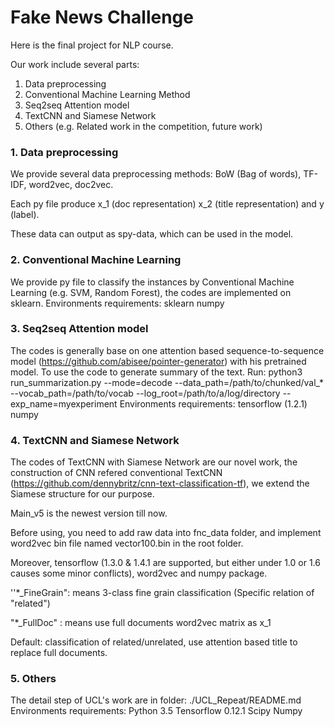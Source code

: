 # Fake News Challenge
Here is the final project for NLP course.

Our work include several parts:

1. Data preprocessing
2. Conventional Machine Learning Method
3. Seq2seq Attention model
4. TextCNN and Siamese Network
5. Others (e.g. Related work in the competition, future work)

### 1. Data preprocessing

We provide several data preprocessing methods: BoW (Bag of words), TF-IDF, word2vec, doc2vec.

Each py file produce  x_1 (doc representation) x_2 (title representation) and y (label). 

These data can output as spy-data, which can be used in the model.

### 2. Conventional Machine Learning
We provide py file to classify the instances by Conventional Machine Learning (e.g. SVM, Random Forest), the codes are implemented on sklearn.
Environments requirements:
sklearn
numpy


### 3. Seq2seq Attention model

The codes is generally base on one attention based sequence-to-sequence model (https://github.com/abisee/pointer-generator) with his pretrained model. To use the code to generate summary of the text. Run:
python3 run_summarization.py --mode=decode --data_path=/path/to/chunked/val_* --vocab_path=/path/to/vocab --log_root=/path/to/a/log/directory --exp_name=myexperiment
Environments requirements:
tensorflow (1.2.1)
numpy

### 4. TextCNN and Siamese Network

The codes of TextCNN with Siamese Network are our novel work, the construction of CNN refered conventional TextCNN (https://github.com/dennybritz/cnn-text-classification-tf), we extend the Siamese structure for our purpose.

Main_v5 is the newest version till now.

Before using, you need to add raw data into fnc_data folder, and implement word2vec bin file named vector100.bin in the root folder.

Moreover, tensorflow (1.3.0 & 1.4.1 are supported, but either under 1.0 or 1.6 causes some minor conflicts), word2vec and numpy package.

''*_FineGrain": means 3-class fine grain classification (Specific relation of "related")

"*_FullDoc" : means use full documents word2vec matrix as x_1

Default: classification of related/unrelated, use attention based title to replace full documents.

### 5. Others
The detail step of UCL's work are in folder: ./UCL_Repeat/README.md
Environments requirements:
Python 3.5
Tensorflow 0.12.1
Scipy
Numpy

